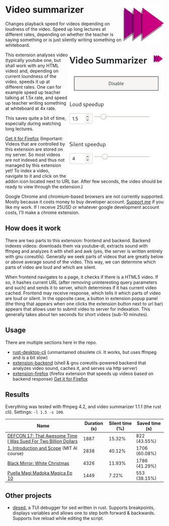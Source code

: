 # Video summarizer <img src="extension-firefox/icon.svg" align="right" />

Changes playback speed for videos depending on loudness of the video. Speed up long lectures at different rates, depending on whether the teacher is saying something or is just silently writing something on whiteboard.

<img src="ff-vidsum-ui.png" align="right" />

This extension analyses video (typically youtube one, but shall work with any HTML video) and, depending on current loundness of the video, speeds it up at different rates. One can for example speed up teacher talking at 1.5x rate, and speed up teacher writing something at whiteboard at 4x rate.

This saves quite a bit of time, especially during watching long lectures.

[Get it for Firefox](https://addons.mozilla.org/en-US/firefox/addon/video-summarizer/) (Important: Videos that are controlled by this extension are stored on my server. So most videos are not indexed and thus not managed by this extension yet! To index a video, navigate to it and click on the addon icon located next to URL bar. After few seconds, the video should be ready to view through the extension.)

Google Chrome and chromium-based browsers are not currently supported. Mostly because it costs money to buy developer account. [Support me](https://paypal.me/stastnysoptik) if you like my work. If I receive 25USD or whatever google development account costs, I'll make a chrome extension.

## How does it work

There are two parts to this extension: frontend and backend. Backend indexes videos: downloads them via youtube-dl, extracts sound with ffmpeg and analyzes it with shell and awk (yes, the server is written entirely with gnu coreutils). Generally we seek parts of videos that are greatly below or above average sound of the video. This way, we can determine which parts of video are loud and which are silent.

When frontend navigates to a page, it checks if there is a HTML5 video. If so, it hashes current URL (after removing uninteresting query parameters and such) and sends it to server, which determines if it has current video cached. Frontend may receive response, which tells it which parts of video are loud or silent. In the opposite case, a button in extension popup panel (the thing that appears when one clicks the extension button next to url bar) appears that allows user to submit video to server for indexation. This generally takes about ten seconds for short videos (sub-10 minutes).

## Usage

There are multiple sections here in the repo.

- [rust-desktop-cli](rust-desktop-cli) (unmantained obsolete cli. It works, but uses ffmpeg and is a bit slow)
- [extension-backend](extension-backend) (shell & gnu coreutils-powered backend that analyzes video sound, caches it, and serves via http server)
- [extension-firefox](extension-firefox) (firefox extension that speeds up videos based on backend response) [Get it for Firefox](https://addons.mozilla.org/en-US/firefox/addon/video-summarizer/)

## Results

Everything was tested with ffmpeg 4.2, and video summarizer 1.1.1 (the rust cli). Settings: `-l 1.5 -s 100`.

| Name | Duration (s) | Silent time (%) | Saved time (s) |
|---|---|---|---|
|  [DEFCON 17: That Awesome Time I Was Sued For Two Billion Dollars](https://www.youtube.com/watch?v=KSWqx8goqSY) |  1887 | 15.32% | 822 (43.55%) |
|  [1. Introduction and Scope](https://www.youtube.com/watch?v=TjZBTDzGeGg) (MIT AI course) | 2838 |  40.12% | 1706 (60.08%) |
| [Black Mirror: White Christmas ](https://www.imdb.com/title/tt3973198/) | 4326 | 11.93% | 1786 (41.29%) |
| [Puella Magi Madoka Magica Ep 10](https://www.imdb.com/title/tt1773185/) | 1449 | 7.22% | 553 (38.15%) |

## Other projects

- [desed](https://github.com/soptikha2/desed), a TUI debugger for sed written in rust. Supports breakpoints, displays variables and allows one to step both forward & backwards. Supports live reload while editing the script.
